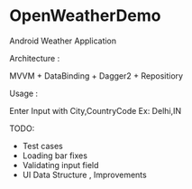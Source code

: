 # OpenWeatherDemo
Android Weather Application 

Architecture :

MVVM + DataBinding + Dagger2 + Repositiory

Usage : 

Enter Input with City,CountryCode Ex: Delhi,IN

TODO:

- Test cases 
- Loading bar fixes
- Validating input field
- UI Data Structure , Improvements 
